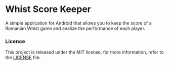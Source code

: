 # Whist Score Keeper

A simple application for Android that allows you to keep the score of a Romanian Whist game and analize the performance of each player.

### Licence

This project is released under the MIT license, for more information, refer to the [LICENSE](LICENSE.md) file.
